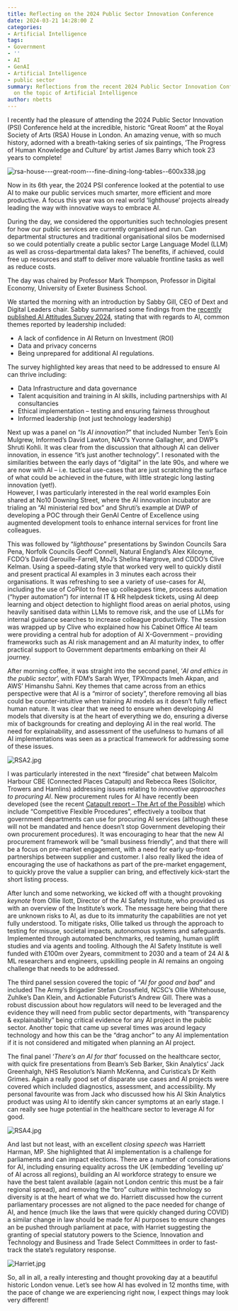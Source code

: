 ```yaml
---
title: Reflecting on the 2024 Public Sector Innovation Conference
date: 2024-03-21 14:28:00 Z
categories:
- Artificial Intelligence
tags:
- Government
- ''
- AI
- GenAI
- Artificial Intelligence
- public sector
summary: Reflections from the recent 2024 Public Sector Innovation Conference in London,
  on the topic of Artificial Intelligence
author: nbetts
---
```


I recently had the pleasure of attending the 2024 Public Sector Innovation (PSI) Conference held at the incredible, historic “Great Room” at the Royal Society of Arts (RSA) House in London.  An amazing venue, with so much history,  adorned with a breath-taking series of six paintings, ‘The Progress of Human Knowledge and Culture’ by artist James Barry which took 23 years to complete!

![rsa-house---great-room---fine-dining-long-tables--600x338.jpg](/uploads/rsa-house---great-room---fine-dining-long-tables--600x338.jpg)

Now in its 6th year, the 2024 PSI conference looked at the potential to use AI to make our public services much smarter, more efficient and more productive. A focus this year was on real world ‘lighthouse’ projects already leading the way with innovative ways to embrace AI.

During the day, we considered the opportunities such technologies present for how our public services are currently organised and run. Can departmental structures and traditional organisational silos be modernised so we could potentially create a public sector Large Language Model (LLM) as well as cross-departmental data lakes? The benefits, if achieved, could free up resources and staff to deliver more valuable frontline tasks as well as reduce costs.

The day was chaired by Professor Mark Thompson, Professor in Digital Economy, University of Exeter Business School.

We started the morning with an introduction by Sabby Gill, CEO of Dext and Digital Leaders chair.   Sabby summarised some findings from the [recently published AI Attitudes Survey 2024](https://d11n7da8rpqbjy.cloudfront.net/digileaders/1495_1709653963284DL_-_AI_Attitudes_Survey_2024.pdf?kuid=3fcfdb4b-588d-4cf8-b26d-bd8d1d040da5&kref=EFO9l5dCVyrK), stating that with regards to AI, common themes reported by leadership included:

* A lack of confidence in AI Return on Investment (ROI)
* Data and privacy concerns 
* Being unprepared for additional AI regulations. 

The survey highlighted key areas that need to be addressed to ensure AI can thrive including:

* Data Infrastructure and data governance
* Talent acquisition and training in AI skills, including partnerships with AI consultancies
* Ethical implementation – testing and ensuring fairness throughout
* Informed leadership (not just technology leadership)

Next up was a panel on “*Is AI innovation?*” that included Number Ten’s Eoin Mulgrew, Informed’s David Lawton, NAO’s Yvonne Gallagher, and DWP’s Shruti Kohli.   It was clear from the discussion that although AI can deliver innovation, in essence “it’s just another technology”.   I resonated with the similarities between the early days of “digital” in the late 90s, and where we are now with AI – i.e. tactical use-cases that are just scratching the surface of what could be achieved in the future, with little strategic long lasting innovation (yet!).  
However, I was particularly interested in the real world examples Eoin shared at No10 Downing Street, where the AI innovation incubator are trialing an “AI ministerial red box” and Shruti’s example at DWP of developing a POC through their GenAI Centre of Excellence using augmented development tools to enhance internal services for front line colleagues.

This was followed by “*lighthouse*” presentations by Swindon Councils Sara Pena, Norfolk Councils Geoff Connell, Natural England’s Alex Kilcoyne, FCDO’s David Gerouille-Farrell, MoJ’s Shelina Hargrove, and CDDO’s Clive Kelman.  Using a speed-dating style that worked very well to quickly distil and present practical AI examples in 3 minutes each across their organisations.  It was refreshing to see a variety of use-cases for AI, including the use of CoPilot to free up colleagues time, process automation (“hyper automation”) for internal IT & HR helpdesk tickets, using AI deep learning and object detection to highlight flood areas on aerial photos, using heavily sanitised data within LLMs to remove risk, and the use of LLMs for internal guidance searches to increase colleague productivity.   The session was wrapped up by Clive who explained how his Cabinet Office AI team were providing a central hub for adoption of AI X-Government – providing frameworks such as AI risk management and an AI maturity index, to offer practical support to Government departments embarking on their AI journey.

After morning coffee, it was straight into the second panel, ‘*AI and ethics in the public sector*’, with FDM’s Sarah Wyer, TPXImpacts Imeh Akpan, and AWS’ Himanshu Sahni.   Key themes that came across from an ethics perspective were that AI is a “mirror of society”, therefore removing all bias could be counter-intuitive when training AI models as it doesn’t fully reflect human nature.  It was clear that we need to ensure when developing AI models that diversity is at the heart of everything we do, ensuring a diverse mix of backgrounds for creating and deploying AI in the real world. The need for explainability, and assessment of the usefulness to humans of all AI implementations was seen as a practical framework for addressing some of these issues.

![RSA2.jpg](/uploads/RSA2.jpg)

I was particularly interested in the next “fireside” chat between Malcolm Harbour CBE (Connected Places Catapult) and Rebecca Rees (Solicitor, Trowers and Hamlins) addressing issues relating to *innovative approaches to procuring AI*.    New procurement rules for AI have recently been developed  (see the recent [Catapult report – The Art of the Possible](https://www.ipec.org.uk/art-of-the-possible/))  which include “Competitive Flexible Procedures”, effectively a toolbox that government departments can use for procuring AI services (although these will not be mandated and hence doesn’t stop Government developing their own procurement procedures).  It was encouraging to hear that the new AI procurement framework will be “small business friendly”, and that there will be a focus on pre-market engagement, with a need for early up-front partnerships between supplier and customer.  I also really liked the idea of encouraging the use of hackathons as part of the pre-market engagement, to quickly prove the value a supplier can bring, and effectively kick-start the short listing process.  

After lunch and some networking, we kicked off with a thought provoking *keynote* from Ollie Ilott, Director of the AI Safety Institute, who provided us with an overview of the Institute’s work.   The message here being that there are unknown risks to AI, as due to its immaturity the capabilities are not yet fully understood.  To mitigate risks, Ollie talked us through the approach to testing for misuse, societal impacts, autonomous systems and safeguards.  Implemented through automated benchmarks, red teaming, human uplift studies and via agents and tooling.  Although the AI Safety Institute is well funded with £100m over 2years, commitment to 2030 and a team of 24 AI & ML researchers and engineers, upskilling people in AI remains an ongoing challenge that needs to be addressed.

The third panel session covered the topic of “*AI for good and bad*” and included The Army’s Brigadier Stefan Crossfield, NCSC’s Ollie Whitehouse, Zuhlke’s Dan Klein, and Actionable Futurist’s Andrew Gill.  There was a robust discussion about how regulators will need to be leveraged and the evidence they will need from public sector departments, with “transparency & explainability” being critical evidence for any AI project in the public sector.  Another topic that came up several times was around legacy technology and how this can be the “drag anchor” to any AI implementation if it is not considered and mitigated when planning an AI project.

The final panel ‘*There’s an AI for that*’ focussed on the healthcare sector, with quick fire presentations from Beam’s Seb Barker, Skin Analytics’ Jack Greenhalgh, NHS Resolution’s Niamh McKenna, and Curistica’s Dr Keith Grimes.  Again a really good set of disparate use cases and AI projects were covered which included diagnostics, assessment, and accessibility.  My personal favourite was from Jack who discussed how his AI Skin Analytics product was using AI to identify skin cancer symptoms at an early stage.  I can really see huge potential in the healthcare sector to leverage AI for good.

![RSA4.jpg](/uploads/RSA4.jpg)

And last but not least, with an excellent *closing speech* was Harriett Harman, MP. She highlighted that AI implementation is a challenge for parliaments and can impact elections.  There are a number of considerations for AI, including ensuring equality across the UK (embedding ‘levelling up’ of AI across all regions), building an AI workforce strategy to ensure we have the best talent available (again not London centric this must be a fair regional spread), and removing the “bro” culture within technology so diversity is at the heart of what we do.  Harriett discussed how the current parliamentary processes are not aligned  to the pace needed for change of AI, and hence (much like the laws that were quickly changed during COVID) a similar change in law should be made for AI purposes to ensure changes an be pushed through parliament at pace, with Harriet suggesting the granting of special statutory powers to the Science, Innovation and Technology and Business and Trade Select Committees in order to fast-track the state’s regulatory response.

![Harriet.jpg](/uploads/Harriet.jpg)

So, all in all, a really interesting and thought provoking day at a beautiful historic London venue.  Let’s see how AI has evolved in 12 months time, with the pace of change we are experiencing right now, I expect things may look very different!
